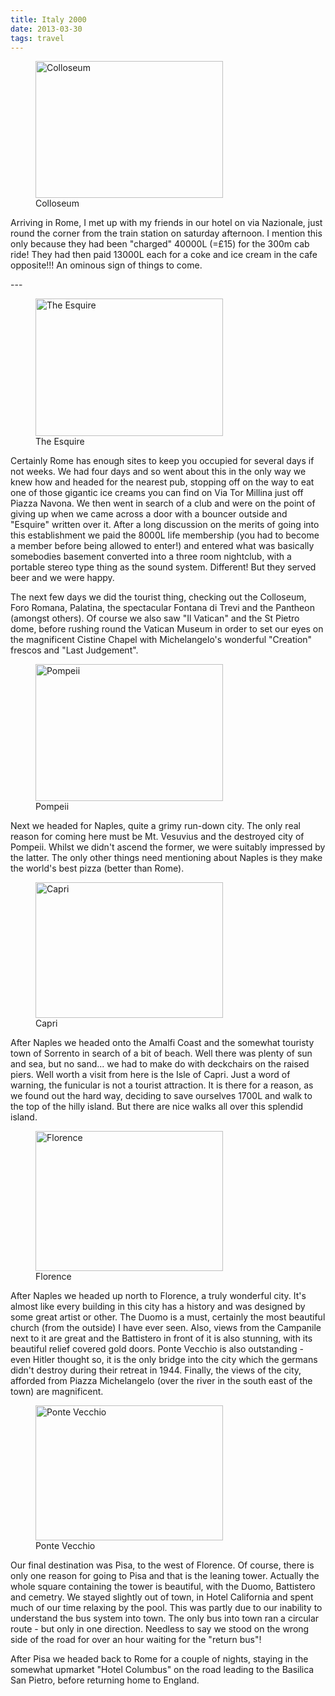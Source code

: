 ```yaml
---
title: Italy 2000
date: 2013-03-30
tags: travel   
---
```

<p><figure><img src="/assets/images/colloseum.jpg" alt="Colloseum" width="300" height="219" /><figcaption>Colloseum</figcaption></figure>
Arriving in Rome, I met up with my friends in our hotel on via Nazionale, just round the corner from the train station on saturday afternoon. I mention this only because they had been "charged" 40000L (=£15) for the 300m cab ride! They had then paid 13000L each for a coke and ice cream in the cafe opposite!!! An ominous sign of things to come.</p>
---

<p><figure><img src="/assets/images/esquire.jpg" alt="The Esquire" width="300" height="220" /><figcaption>The Esquire</figcaption></figure>
Certainly Rome has enough sites to keep you occupied for several days if not weeks. We had four days and so went about this in the only way we knew how and headed for the nearest pub, stopping off on the way to eat one of those gigantic ice creams you can find on Via Tor Millina just off Piazza Navona. We then went in search of a club and were on the point of giving up when we came across a door with a bouncer outside and "Esquire" written over it. After a long discussion on the merits of going into this establishment we paid the 8000L life membership (you had to become a member before being allowed to enter!) and entered what was basically somebodies basement converted into a three room nightclub, with a portable stereo type thing as the sound system. Different! But they served beer and we were happy.</p>
<p>The next few days we did the tourist thing, checking out the Colloseum, Foro Romana, Palatina, the spectacular Fontana di Trevi and the Pantheon (amongst others). Of course we also saw "Il Vatican" and the St Pietro dome, before rushing round the Vatican Museum in order to set our eyes on the magnificent Cistine Chapel with Michelangelo's wonderful "Creation" frescos and "Last Judgement".</p>
<p><figure><img src="/assets/images/pompeii.jpg" alt="Pompeii" width="300" height="219" /><figcaption>Pompeii</figcaption></figure>
Next we headed for Naples, quite a grimy run-down city. The only real reason for coming here must be Mt. Vesuvius and the destroyed city of Pompeii. Whilst we didn't ascend the former, we were suitably impressed by the latter. The only other things need mentioning about Naples is they make the world's best pizza (better than Rome).</p>
<p><figure><img src="/assets/images/capri.jpg" alt="Capri" width="300" height="217" /><figcaption>Capri</figcaption></figure>
After Naples we headed onto the Amalfi Coast and the somewhat touristy town of Sorrento in search of a bit of beach. Well there was plenty of sun and sea, but no sand... we had to make do with deckchairs on the raised piers. Well worth a visit from here is the Isle of Capri. Just a word of warning, the funicular is not a tourist attraction. It is there for a reason, as we found out the hard way, deciding to save ourselves 1700L and walk to the top of the hilly island. But there are nice walks all over this splendid island.</p>
<p><figure><img src="/assets/images/florence.jpg" alt="Florence" width="300" height="224" /><figcaption>Florence</figcaption></figure>
After Naples we headed up north to Florence, a truly wonderful city. It's almost like every building in this city has a history and was designed by some great artist or other. The Duomo is a must, certainly the most beautiful church (from the outside) I have ever seen. Also, views from the Campanile next to it are great and the Battistero in front of it is also stunning, with its beautiful relief covered gold doors. Ponte Vecchio is also outstanding - even Hitler thought so, it is the only bridge into the city which the germans didn't destroy during their retreat in 1944. Finally, the views of the city, afforded from Piazza Michelangelo (over the river in the south east of the town) are magnificent.</p>
<p><figure><img src="/assets/images/pontevecchio.jpg" alt="Ponte Vecchio" width="300" height="216" /><figcaption>Ponte Vecchio</figcaption></figure>
Our final destination was Pisa, to the west of Florence. Of course, there is only one reason for going to Pisa and that is the leaning tower. Actually the whole square containing the tower is beautiful, with the Duomo, Battistero and cemetry. We stayed slightly out of town, in Hotel California and spent much of our time relaxing by the pool. This was partly due to our inability to understand the bus system into town. The only bus into town ran a circular route - but only in one direction. Needless to say we stood on the wrong side of the road for over an hour waiting for the "return bus"!</p>
<p>After Pisa we headed back to Rome for a couple of nights, staying in the somewhat upmarket "Hotel Columbus" on the road leading to the Basilica San Pietro, before returning home to England.</p>